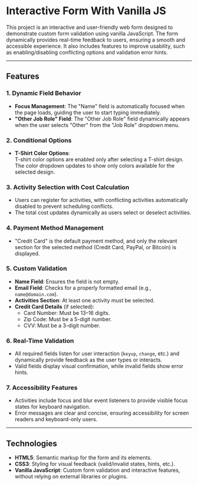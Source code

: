 # **Interactive Form With Vanilla JS**

This project is an interactive and user-friendly web form designed to demonstrate custom form validation using vanilla JavaScript. The form dynamically provides real-time feedback to users, ensuring a smooth and accessible experience. It also includes features to improve usability, such as enabling/disabling conflicting options and validation error hints.

---

## **Features**

### 1. **Dynamic Field Behavior**
- **Focus Management**: The "Name" field is automatically focused when the page loads, guiding the user to start typing immediately.
- **"Other Job Role" Field**: The "Other Job Role" field dynamically appears when the user selects "Other" from the "Job Role" dropdown menu.

### 2. **Conditional Options**
- **T-Shirt Color Options**:  
  T-shirt color options are enabled only after selecting a T-shirt design. The color dropdown updates to show only colors available for the selected design.

### 3. **Activity Selection with Cost Calculation**
- Users can register for activities, with conflicting activities automatically disabled to prevent scheduling conflicts.
- The total cost updates dynamically as users select or deselect activities.

### 4. **Payment Method Management**
- "Credit Card" is the default payment method, and only the relevant section for the selected method (Credit Card, PayPal, or Bitcoin) is displayed.

### 5. **Custom Validation**
- **Name Field**: Ensures the field is not empty.
- **Email Field**: Checks for a properly formatted email (e.g., `name@domain.com`).
- **Activities Section**: At least one activity must be selected.
- **Credit Card Details** (if selected):
  - Card Number: Must be 13–16 digits.
  - Zip Code: Must be a 5-digit number.
  - CVV: Must be a 3-digit number.

### 6. **Real-Time Validation**
- All required fields listen for user interaction (`keyup`, `change`, etc.) and dynamically provide feedback as the user types or interacts.
- Valid fields display visual confirmation, while invalid fields show error hints.

### 7. **Accessibility Features**
- Activities include focus and blur event listeners to provide visible focus states for keyboard navigation.
- Error messages are clear and concise, ensuring accessibility for screen readers and keyboard-only users.

---

## **Technologies**

- **HTML5**: Semantic markup for the form and its elements.
- **CSS3**: Styling for visual feedback (valid/invalid states, hints, etc.).
- **Vanilla JavaScript**: Custom form validation and interactive features, without relying on external libraries or plugins.